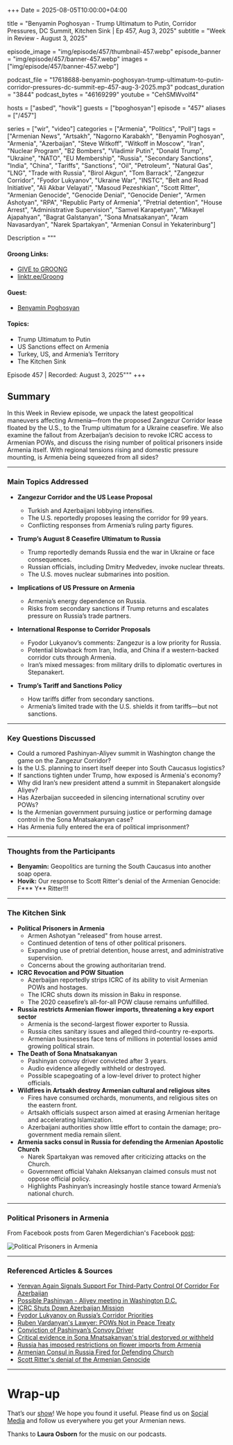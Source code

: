 +++
Date = 2025-08-05T10:00:00+04:00

title = "Benyamin Poghosyan - Trump Ultimatum to Putin, Corridor Pressures, DC Summit, Kitchen Sink | Ep 457, Aug 3, 2025"
subtitle = "Week in Review - August 3, 2025"

episode_image = "img/episode/457/thumbnail-457.webp"
episode_banner = "img/episode/457/banner-457.webp"
images = ["img/episode/457/banner-457.webp"]

podcast_file     = "17618688-benyamin-poghosyan-trump-ultimatum-to-putin-corridor-pressures-dc-summit-ep-457-aug-3-2025.mp3"
podcast_duration = "3844"
podcast_bytes    = "46169299"
youtube = "CehSMWvolf4"

hosts = ["asbed", "hovik"]
guests = ["bpoghosyan"]
episode = "457"
aliases = ["/457"]

series = ["wir", "video"]
categories = ["Armenia", "Politics", "Poll"]
tags = ["Armenian News", "Artsakh", "Nagorno Karabakh", "Benyamin Poghosyan", "Armenia", "Azerbaijan", "Steve Witkoff", "Witkoff in Moscow", "Iran", "Nuclear Program", "B2 Bombers", "Vladimir Putin", "Donald Trump", "Ukraine", "NATO", "EU Membership", "Russia", "Secondary Sanctions", "India", "China", "Tariffs", "Sanctions", "Oil", "Petroleum", "Natural Gas", "LNG", "Trade with Russia", "Birol Akgun", "Tom Barrack", "Zangezur Corridor", "Fyodor Lukyanov", "Ukraine War", "INSTC", "Belt and Road Initiative", "Ali Akbar Velayati", "Masoud Pezeshkian", "Scott Ritter", "Armenian Genocide", "Genocide Denial", "Genocide Denier", "Armen Ashotyan", "RPA", "Republic Party of Armenia", "Pretrial detention", "House Arrest", "Administrative Supervision", "Samvel Karapetyan", "Mikayel Ajapahyan", "Bagrat Galstanyan", "Sona Mnatsakanyan", "Aram Navasardyan", "Narek Spartakyan", "Armenian Consul in Yekaterinburg"]

Description = """

#### Groong Links:
* [GIVE to GROONG](https://podcasts.groong.org/donate)
* [linktr.ee/Groong](https://linktr.ee/groong)

#### Guest:
* [Benyamin Poghosyan](https://podcasts.groong.org/guest/bpoghosyan)

#### Topics: 
* Trump Ultimatum to Putin
* US Sanctions effect on Armenia
* Turkey, US, and Armenia’s Territory
* The Kitchen Sink

Episode 457 | Recorded: August 3, 2025"""
+++

## Summary

In this Week in Review episode, we unpack the latest geopolitical maneuvers affecting Armenia—from the proposed Zangezur Corridor lease floated by the U.S., to the Trump ultimatum for a Ukraine ceasefire. We also examine the fallout from Azerbaijan’s decision to revoke ICRC access to Armenian POWs, and discuss the rising number of political prisoners inside Armenia itself. With regional tensions rising and domestic pressure mounting, is Armenia being squeezed from all sides?

---

### Main Topics Addressed

- **Zangezur Corridor and the US Lease Proposal**
  - Turkish and Azerbaijani lobbying intensifies.
  - The U.S. reportedly proposes leasing the corridor for 99 years.
  - Conflicting responses from Armenia’s ruling party figures.

- **Trump’s August 8 Ceasefire Ultimatum to Russia**
  - Trump reportedly demands Russia end the war in Ukraine or face consequences.
  - Russian officials, including Dmitry Medvedev, invoke nuclear threats.
  - The U.S. moves nuclear submarines into position.

- **Implications of US Pressure on Armenia**
  - Armenia’s energy dependence on Russia.
  - Risks from secondary sanctions if Trump returns and escalates pressure on Russia’s trade partners.

- **International Response to Corridor Proposals**
  - Fyodor Lukyanov’s comments: Zangezur is a low priority for Russia.
  - Potential blowback from Iran, India, and China if a western-backed corridor cuts through Armenia.
  - Iran’s mixed messages: from military drills to diplomatic overtures in Stepanakert.

- **Trump’s Tariff and Sanctions Policy**
  - How tariffs differ from secondary sanctions.
  - Armenia’s limited trade with the U.S. shields it from tariffs—but not sanctions.

---

### Key Questions Discussed

- Could a rumored Pashinyan-Aliyev summit in Washington change the game on the Zangezur Corridor?
- Is the U.S. planning to insert itself deeper into South Caucasus logistics?
- If sanctions tighten under Trump, how exposed is Armenia's economy?
- Why did Iran’s new president attend a summit in Stepanakert alongside Aliyev?
- Has Azerbaijan succeeded in silencing international scrutiny over POWs?
- Is the Armenian government pursuing justice or performing damage control in the Sona Mnatsakanyan case?
- Has Armenia fully entered the era of political imprisonment?

---

### Thoughts from the Participants

- **Benyamin:** Geopolitics are turning the South Caucasus into another soap opera.
- **Hovik:** Our response to Scott Ritter's denial of the Armenian Genocide: F\*\*\* Y\*\* Ritter!!!

---

### The Kitchen Sink

- **Political Prisoners in Armenia**
  - Armen Ashotyan "released" from house arrest.
  - Continued detention of tens of other political prisoners.
  - Expanding use of pretrial detention, house arrest, and administrative supervision.
  - Concerns about the growing authoritarian trend.
- **ICRC Revocation and POW Situation**
  - Azerbaijan reportedly strips ICRC of its ability to visit Armenian POWs and hostages.
  - The ICRC shuts down its mission in Baku in response.
  - The 2020 ceasefire’s all-for-all POW clause remains unfulfilled.
- **Russia restricts Armenian flower imports, threatening a key export sector**
  - Armenia is the second-largest flower exporter to Russia.
  - Russia cites sanitary issues and alleged third-country re-exports.
  - Armenian businesses face tens of millions in potential losses amid growing political strain.
- **The Death of Sona Mnatsakanyan**
  - Pashinyan convoy driver convicted after 3 years.
  - Audio evidence allegedly withheld or destroyed.
  - Possible scapegoating of a low-level driver to protect higher officials.
- **Wildfires in Artsakh destroy Armenian cultural and religious sites**
  - Fires have consumed orchards, monuments, and religious sites on the eastern front.
  - Artsakh officials suspect arson aimed at erasing Armenian heritage and accelerating Islamization.
  - Azerbaijani authorities show little effort to contain the damage; pro-government media remain silent.
- **Armenia sacks consul in Russia for defending the Armenian Apostolic Church**
  - Narek Spartakyan was removed after criticizing attacks on the Church.
  - Government official Vahakn Aleksanyan claimed consuls must not oppose official policy.
  - Highlights Pashinyan’s increasingly hostile stance toward Armenia’s national church.

---

### Political Prisoners in Armenia

From Facebook posts from Garen Megerdichian's Facebook [post](https://www.facebook.com/permalink.php?story_fbid=pfbid02za3x54RSJJ24FwVBK8Z59pPiZPwNem4qiuohMLo5PLyLUWZYssaEo7vVjkpkEfApl&id=100080812966654):

![Political Prisoners in Armenia](/img/episode/457/political-prisoners-August-2025.webp "Political Prisoners in Armenia")

---

### Referenced Articles & Sources

- [Yerevan Again Signals Support For Third-Party Control Of Corridor For Azerbaijan](https://www.azatutyun.am/a/33491102.html)
- [Possible Pashinyan - Aliyev meeting in Washington D.C.](https://armenpress.am/en/article/1226374)
- [ICRC Shuts Down Azerbaijan Mission](https://www.azatutyun.am/a/33490203.html)
- [Fyodor Lukyanov on Russia’s Corridor Priorities](https://podcasts.groong.org/447)
- [Ruben Vardanyan's Lawyer: POWs Not in Peace Treaty](https://www.azatutyun.am/a/33441341.html)
- [Conviction of Pashinyan’s Convoy Driver](https://www.azatutyun.am/a/33489575.html)
- [Critical evidence in Sona Mnatsakanyan's trial destoryed or withheld](https://www.azatutyun.am/a/33489575.html)
- [Russia has imposed restrictions on flower imports from Armenia](https://www.azatutyun.am/a/33490228.html)
- [Armenian Consul in Russia Fired for Defending Church](https://www.azatutyun.am/a/33487551.html)
- [Scott Ritter's denial of the Armenian Genocide](https://x.com/HovikYerevan/status/1951297182054641786)

---

# Wrap-up

That’s our [show](https://podcasts.groong.org/)! We hope you found it useful. Please find us on [Social Media](https://linktr.ee/groong) and follow us everywhere you get your Armenian news.

Thanks to **Laura Osborn** for the music on our podcasts.
